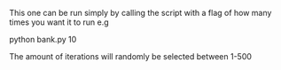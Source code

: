 This one can be run simply by calling the script with a flag of how many times you want it to run e.g

python bank.py 10

The amount of iterations will randomly be selected between 1-500 